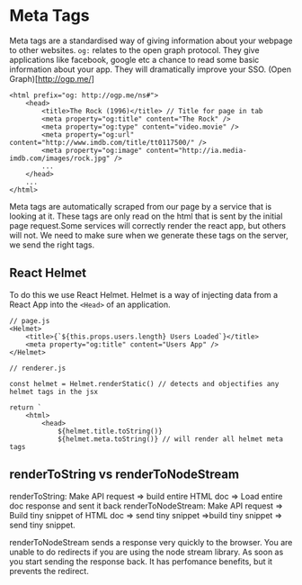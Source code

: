 # Meta Tags
Meta tags are a standardised way of giving information about your webpage to other websites.
`og:` relates to the open graph protocol. They give applications like facebook, google etc a chance to read some basic information about your app. They will dramatically improve your SSO. (Open Graph)[http://ogp.me/]
```
<html prefix="og: http://ogp.me/ns#">
    <head>
        <title>The Rock (1996)</title> // Title for page in tab
        <meta property="og:title" content="The Rock" />
        <meta property="og:type" content="video.movie" />
        <meta property="og:url" content="http://www.imdb.com/title/tt0117500/" />
        <meta property="og:image" content="http://ia.media-imdb.com/images/rock.jpg" />
        ...
    </head>
    ...
</html>
```

Meta tags are automatically scraped from our page by a service that is looking at it. These tags are only read on the html that is sent by the initial page request.Some services will correctly render the react app, but others will not. We need to make sure when we generate these tags on the server, we send the right tags.

## React Helmet
To do this we use React Helmet. Helmet is a way of injecting data from a React App into the `<Head>` of an application.
```
// page.js
<Helmet>
    <title>{`${this.props.users.length} Users Loaded`}</title>
    <meta property="og:title" content="Users App" />
</Helmet>

// renderer.js

const helmet = Helmet.renderStatic() // detects and objectifies any helmet tags in the jsx
        
return `
    <html>
        <head>
            ${helmet.title.toString()}
            ${helmet.meta.toString()} // will render all helmet meta tags
```

## renderToString vs renderToNodeStream

renderToString: Make API request => build entire HTML doc => Load entire doc response and sent it back
renderToNodeStream: Make API request => Build tiny snippet of HTML doc => send tiny snippet =>build tiny snippet => send tiny snippet.

renderToNodeStream sends a response very quickly to the browser. You are unable to do redirects if you are using the node stream library. As soon as you start sending the response back. It has perfomance benefits, but it prevents the redirect.
